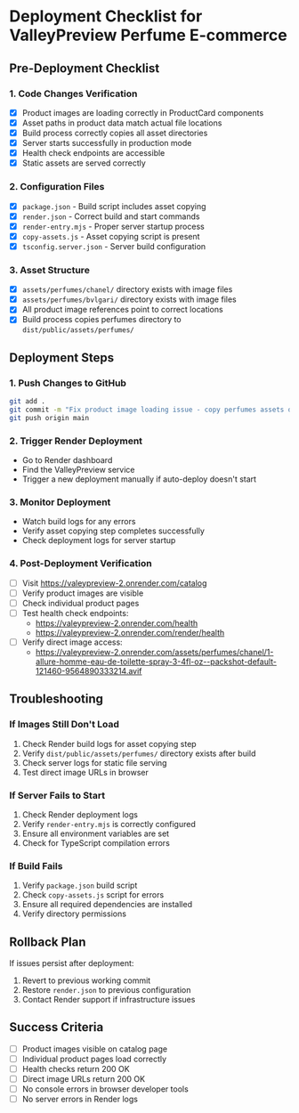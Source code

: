 # Deployment Checklist for ValleyPreview Perfume E-commerce

## Pre-Deployment Checklist

### 1. Code Changes Verification
- [x] Product images are loading correctly in ProductCard components
- [x] Asset paths in product data match actual file locations
- [x] Build process correctly copies all asset directories
- [x] Server starts successfully in production mode
- [x] Health check endpoints are accessible
- [x] Static assets are served correctly

### 2. Configuration Files
- [x] `package.json` - Build script includes asset copying
- [x] `render.json` - Correct build and start commands
- [x] `render-entry.mjs` - Proper server startup process
- [x] `copy-assets.js` - Asset copying script is present
- [x] `tsconfig.server.json` - Server build configuration

### 3. Asset Structure
- [x] `assets/perfumes/chanel/` directory exists with image files
- [x] `assets/perfumes/bvlgari/` directory exists with image files
- [x] All product image references point to correct locations
- [x] Build process copies perfumes directory to `dist/public/assets/perfumes/`

## Deployment Steps

### 1. Push Changes to GitHub
```bash
git add .
git commit -m "Fix product image loading issue - copy perfumes assets during build"
git push origin main
```

### 2. Trigger Render Deployment
- Go to Render dashboard
- Find the ValleyPreview service
- Trigger a new deployment manually if auto-deploy doesn't start

### 3. Monitor Deployment
- Watch build logs for any errors
- Verify asset copying step completes successfully
- Check deployment logs for server startup

### 4. Post-Deployment Verification
- [ ] Visit https://valeypreview-2.onrender.com/catalog
- [ ] Verify product images are visible
- [ ] Check individual product pages
- [ ] Test health check endpoints:
  - https://valeypreview-2.onrender.com/health
  - https://valeypreview-2.onrender.com/render/health
- [ ] Verify direct image access:
  - https://valeypreview-2.onrender.com/assets/perfumes/chanel/1-allure-homme-eau-de-toilette-spray-3-4fl-oz--packshot-default-121460-9564890333214.avif

## Troubleshooting

### If Images Still Don't Load
1. Check Render build logs for asset copying step
2. Verify `dist/public/assets/perfumes/` directory exists after build
3. Check server logs for static file serving
4. Test direct image URLs in browser

### If Server Fails to Start
1. Check Render deployment logs
2. Verify `render-entry.mjs` is correctly configured
3. Ensure all environment variables are set
4. Check for TypeScript compilation errors

### If Build Fails
1. Verify `package.json` build script
2. Check `copy-assets.js` script for errors
3. Ensure all required dependencies are installed
4. Verify directory permissions

## Rollback Plan
If issues persist after deployment:
1. Revert to previous working commit
2. Restore `render.json` to previous configuration
3. Contact Render support if infrastructure issues

## Success Criteria
- [ ] Product images visible on catalog page
- [ ] Individual product pages load correctly
- [ ] Health checks return 200 OK
- [ ] Direct image URLs return 200 OK
- [ ] No console errors in browser developer tools
- [ ] No server errors in Render logs